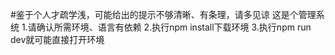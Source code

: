 #鉴于个人才疏学浅，可能给出的提示不够清晰、有条理，请多见谅
这是个管理系统
1.请确认所需环境、语言有依赖
2.执行npm install下载环境
3.执行npm run dev就可能直接打开环境
